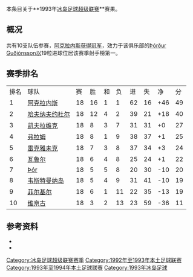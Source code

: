 本条目关于**1993年[冰岛足球超级联赛](https://zh.wikipedia.org/wiki/冰岛足球超级联赛 "wikilink")**赛果。

## 概况

共有10支队伍参赛，[阿克拉内斯获得冠军](../Page/阿克拉内斯竞技俱乐部.md "wikilink")，效力于该俱乐部的[Þórður
Guðjónsson以](https://zh.wikipedia.org/wiki/Þórður_Guðjónsson "wikilink")19粒进球位居该赛季射手榜第一。

## 赛季排名

|    |                                                                |    |    |   |    |    |    |      |    |
| -- | -------------------------------------------------------------- | -- | -- | - | -- | -- | -- | ---- | -- |
| 排名 | 球队                                                             | 赛  | 胜  | 和 | 负  | 进  | 失  | 净    | 分  |
| 1  | [阿克拉内斯](../Page/阿克拉内斯竞技俱乐部.md "wikilink")                      | 18 | 16 | 1 | 1  | 62 | 16 | \+46 | 49 |
| 2  | [哈夫纳夫约杜尔](../Page/哈夫纳夫约杜尔体操俱乐部.md "wikilink")                  | 18 | 12 | 4 | 2  | 39 | 21 | \+18 | 40 |
| 3  | [凯夫拉维克](https://zh.wikipedia.org/wiki/凯夫拉维克足球俱乐部 "wikilink")   | 18 | 8  | 3 | 7  | 31 | 31 | \+0  | 27 |
| 4  | [弗拉姆](https://zh.wikipedia.org/wiki/弗拉姆足球俱乐部 "wikilink")       | 18 | 8  | 1 | 9  | 38 | 37 | \+1  | 25 |
| 5  | [雷克雅未克](../Page/雷克雅未克足球俱乐部.md "wikilink")                      | 18 | 7  | 3 | 8  | 37 | 34 | \+3  | 24 |
| 6  | [瓦鲁尔](../Page/瓦鲁尔足球俱乐部.md "wikilink")                          | 18 | 6  | 4 | 8  | 25 | 24 | \+1  | 22 |
| 7  | [Þór](https://zh.wikipedia.org/wiki/Þór_Akureyri "wikilink")   | 18 | 5  | 5 | 8  | 20 | 30 | \-10 | 20 |
| 8  | [韦斯特曼纳岛](https://zh.wikipedia.org/wiki/韦斯特曼纳岛竞技俱乐部 "wikilink") | 18 | 5  | 4 | 9  | 31 | 41 | \-10 | 19 |
| 9  | [菲尔基尔](https://zh.wikipedia.org/wiki/菲尔基尔足球俱乐部 "wikilink")     | 18 | 6  | 1 | 11 | 22 | 35 | \-13 | 19 |
| 10 | [维京古](https://zh.wikipedia.org/wiki/维京古雷克雅维克足球会 "wikilink")    | 18 | 3  | 2 | 13 | 23 | 59 | \-36 | 11 |

## 参考资料

  -
  -
[Category:冰岛足球超级联赛赛季](https://zh.wikipedia.org/wiki/Category:冰岛足球超级联赛赛季 "wikilink")
[Category:1992年至1993年本土足球联赛](https://zh.wikipedia.org/wiki/Category:1992年至1993年本土足球联赛 "wikilink")
[Category:1993年至1994年本土足球联赛](https://zh.wikipedia.org/wiki/Category:1993年至1994年本土足球联赛 "wikilink")
[Category:1993年冰岛足球](https://zh.wikipedia.org/wiki/Category:1993年冰岛足球 "wikilink")